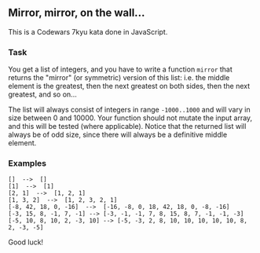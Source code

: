 ## Mirror, mirror, on the wall...

This is a Codewars 7kyu kata done in JavaScript.

### Task

You get a list of integers, and you have to write a function `mirror` that returns the "mirror" (or symmetric) version of this list: i.e. the middle element is the greatest, then the next greatest on both sides, then the next greatest, and so on...

The list will always consist of integers in range `-1000..1000` and will vary in size between 0 and 10000. Your function should not mutate the input array, and this will be tested (where applicable). Notice that the returned list will always be of odd size, since there will always be a definitive middle element.

### Examples

```text
[]  -->  []
[1]  -->  [1]
[2, 1]  -->  [1, 2, 1]
[1, 3, 2]  -->  [1, 2, 3, 2, 1]
[-8, 42, 18, 0, -16]  -->  [-16, -8, 0, 18, 42, 18, 0, -8, -16]
[-3, 15, 8, -1, 7, -1] --> [-3, -1, -1, 7, 8, 15, 8, 7, -1, -1, -3]
[-5, 10, 8, 10, 2, -3, 10] --> [-5, -3, 2, 8, 10, 10, 10, 10, 10, 8, 2, -3, -5]
```

Good luck!
